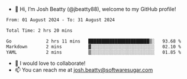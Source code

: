 - 👋 Hi, I’m Josh Beatty (@jbeatty88), welcome to my GitHub profile!

<!--START_SECTION:waka-->

```txt
From: 01 August 2024 - To: 31 August 2024

Total Time: 2 hrs 20 mins

Go             2 hrs 11 mins   ███████████████████████▒░   93.68 %
Markdown       2 mins          ▓░░░░░░░░░░░░░░░░░░░░░░░░   02.10 %
YAML           2 mins          ▒░░░░░░░░░░░░░░░░░░░░░░░░   01.85 %
```

<!--END_SECTION:waka-->

- 💞️ I would love to collaborate!
- 📫 You can reach me at josh.beatty@softwaresugar.com

<!---
jbeatty88/jbeatty88 is a ✨ special ✨ repository because its `README.md` (this file) appears on your GitHub profile.
You can click the Preview link to take a look at your changes.
--->

